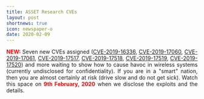 ```yaml
---
title: ASSET Research CVEs
layout: post
shortnews: true
icon: newspaper-o
date: 2020-02-09
---
```

<p style="text-align:justify">
<font color="red"><b>NEW:</b></font>
Seven new CVEs assigned (<a href="https://cve.mitre.org/cgi-bin/cvekey.cgi?keyword=CVE-2019-16336">CVE-2019-16336</a>, 
<a href="https://cve.mitre.org/cgi-bin/cvekey.cgi?keyword=CVE-2019-17060">CVE-2019-17060</a>, 
<a href="https://cve.mitre.org/cgi-bin/cvekey.cgi?keyword=CVE-2019-17061">CVE-2019-17061</a>, 
<a href="https://cve.mitre.org/cgi-bin/cvekey.cgi?keyword=CVE-2019-17517">CVE-2019-17517</a>, 
<a href="https://cve.mitre.org/cgi-bin/cvekey.cgi?keyword=CVE-2019-17518">CVE-2019-17518</a>, 
<a href="https://cve.mitre.org/cgi-bin/cvekey.cgi?keyword=CVE-2019-17519">CVE-2019-17519</a>, 
<a href="https://cve.mitre.org/cgi-bin/cvekey.cgi?keyword=CVE-2019-17520">CVE-2019-17520</a>) and more waiting 
to show how to cause havoc in wireless systems (currently undisclosed for confidentiality). If you are in 
a "smart" nation, then you are almost certainly at risk (drive slow and do not get sick). Watch this space 
on <font color="red"><b>9th February, 2020</b></font> when we disclose the exploits and the details.

</p> 
